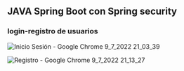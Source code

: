 ## JAVA Spring Boot con Spring security 
### login-registro de usuarios

![Inicio Sesión - Google Chrome 9_7_2022 21_03_39](https://user-images.githubusercontent.com/88462536/178126857-435766ff-192a-48f9-895f-42866158fbab.png)

![Registro - Google Chrome 9_7_2022 21_13_27](https://user-images.githubusercontent.com/88462536/178126860-d6d20bac-d8c9-40a9-a741-eab7e16bb559.png)


